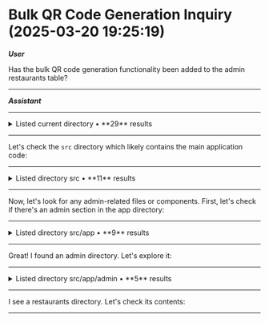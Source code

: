 <!-- Generated by SpecStory -->

# Bulk QR Code Generation Inquiry (2025-03-20 19:25:19)

_**User**_

Has the bulk QR code generation functionality been added to the admin restaurants table? 

---

_**Assistant**_



---

<details>
            <summary>Listed current directory • **29** results</summary>
        
| Name |
|-------|
| 📁 `.next` |
| 📄 `package-lock.json` |
| 📄 `package.json` |
| 📁 `node_modules` |
| 📁 `.git` |
| 📄 `tailwind.config.ts` |
| 📄 `next.config.ts` |
| 📄 `bun.lock` |
| 📄 `CLAUDE.md` |
| 📄 `README.md` |
| 📄 `.env` |
| 📄 `.env.example` |
| 📁 `public` |
| 📁 `drizzle` |
| 📄 `eslint.config.mjs` |
| 📁 `src` |
| 📄 `postcss.config.mjs` |
| 📁 `scripts` |
| 📄 `.gitignore` |
| 📄 `drizzle.config.ts` |
| 📄 `GENERATORS.md` |
| 📁 `plop-templates` |
| 📁 `.storybook` |
| 📄 `plopfile.js` |
| 📄 `components.json` |
| 📁 `.vercel` |
| 📁 `.cursor` |
| 📄 `tsconfig.json` |
| 📄 `next-env.d.ts` |

</details>

---

Let's check the `src` directory which likely contains the main application code:

---

<details>
            <summary>Listed directory src • **11** results</summary>
        
| Name |
|-------|
| 📁 `hooks` |
| 📁 `lib` |
| 📁 `context` |
| 📁 `app` |
| 📁 `actions` |
| 📁 `components` |
| 📁 `features` |
| 📁 `db` |
| 📁 `types` |
| 📁 `stories` |
| 📄 `middleware.ts` |

</details>

---

Now, let's look for any admin-related files or components. First, let's check if there's an admin section in the app directory:

---

<details>
            <summary>Listed directory src/app • **9** results</summary>
        
| Name |
|-------|
| 📁 `api` |
| 📄 `layout.tsx` |
| 📄 `globals.css` |
| 📁 `admin` |
| 📄 `page.tsx` |
| 📁 `(public)` |
| 📁 `leaderboard` |
| 📁 `users` |
| 📄 `favicon.ico` |

</details>

---

Great! I found an admin directory. Let's explore it:

---

<details>
            <summary>Listed directory src/app/admin • **5** results</summary>
        
| Name |
|-------|
| 📁 `restaurants` |
| 📁 `deals` |
| 📄 `page.tsx` |
| 📄 `layout.tsx` |
| 📁 `users` |

</details>

---

I see a restaurants directory. Let's check its contents:

---

